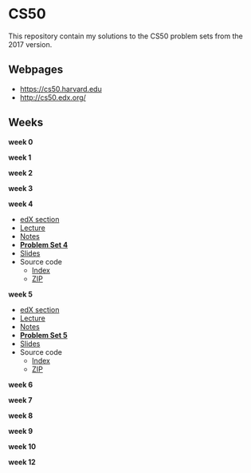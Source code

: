 # CS50
This repository contain my solutions to the CS50 problem sets from the 2017 version.

## Webpages
- https://cs50.harvard.edu
- http://cs50.edx.org/

## Weeks

**week 0**

**week 1**

**week 2**

**week 3**

**week 4**
- [edX section](https://courses.edx.org/courses/course-v1:HarvardX+CS50+X/courseware/d0c88865e9434f17808f54870ea230a1/04d14ed5bcaf4d7fae80b6e0772fd1c7/?activate_block_id=block-v1%3AHarvardX%2BCS50%2BX%2Btype%40sequential%2Bblock%4004d14ed5bcaf4d7fae80b6e0772fd1c7)
- [Lecture](https://video.cs50.net/2016/fall/lectures/4)
- [Notes](http://docs.cs50.net/2016/fall/notes/4/week4.html)
- **[Problem Set 4](http://docs.cs50.net/2016/fall/psets/4/pset4.html)**
- [Slides](http://cdn.cs50.net/2016/fall/lectures/4/week4.pdf)
- Source code
    - [Index](http://cdn.cs50.net/2016/fall/lectures/4/src4/)
    - [ZIP](http://cdn.cs50.net/2016/fall/lectures/4/src4.zip)


**week 5**
- [edX section](https://courses.edx.org/courses/course-v1:HarvardX+CS50+X/courseware/d0c88865e9434f17808f54870ea230a1/9096126aaf144aab9fa4aeb8ad9eb938/?activate_block_id=block-v1%3AHarvardX%2BCS50%2BX%2Btype%40sequential%2Bblock%409096126aaf144aab9fa4aeb8ad9eb938)
- [Lecture](https://video.cs50.net/2016/fall/lectures/5)
- [Notes](http://docs.cs50.net/2016/fall/notes/5/week5.html)
- **[Problem Set 5](http://docs.cs50.net/2016/fall/psets/5/pset5.html)**
- [Slides](http://cdn.cs50.net/2016/fall/lectures/5/week5.pdf)
- Source code
    - [Index](http://cdn.cs50.net/2016/fall/lectures/5/src5/)
    - [ZIP](http://cdn.cs50.net/2016/fall/lectures/5/src5.zip)


**week 6**

**week 7**

**week 8**

**week 9**

**week 10**

**week 12**
